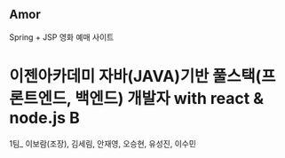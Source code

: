 ## Amor
Spring + JSP 영화 예매 사이트

# 이젠아카데미 자바(JAVA)기반 풀스택(프론트엔드, 백엔드) 개발자 with react & node.js B

1팀_ 이보람(조장), 김세림, 안재영, 오승현, 유성진, 이수민
